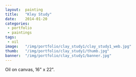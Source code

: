 ```yaml
---
layout:  painting
title:   "Kley Study"
date:    2014-01-20
categories:
 - portfolio
 - paintings
tags:
 - oil
image:   "/img/portfolio/clay_study1/clay_study1_web.jpg"
thumb:   "/img/portfolio/clay_study1/thumb.jpg"
banner:  "/img/portfolio/clay_study1/banner.jpg"
---
```


Oil on canvas, 16" x 22".  